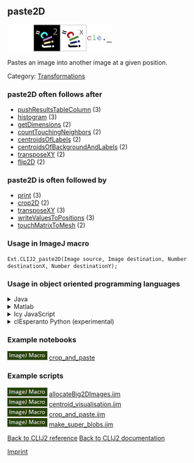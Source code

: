 ## paste2D
<img src="images/mini_empty_logo.png"/><img src="images/mini_clij2_logo.png"/><img src="images/mini_clijx_logo.png"/><img src="images/mini_cle_logo.png"/>

Pastes an image into another image at a given position.

Category: [Transformations](https://clij.github.io/clij2-docs/reference__transform)

### paste2D often follows after
* <a href="reference_pushResultsTableColumn">pushResultsTableColumn</a> (3)
* <a href="reference_histogram">histogram</a> (3)
* <a href="reference_getDimensions">getDimensions</a> (2)
* <a href="reference_countTouchingNeighbors">countTouchingNeighbors</a> (2)
* <a href="reference_centroidsOfLabels">centroidsOfLabels</a> (2)
* <a href="reference_centroidsOfBackgroundAndLabels">centroidsOfBackgroundAndLabels</a> (2)
* <a href="reference_transposeXY">transposeXY</a> (2)
* <a href="reference_flip2D">flip2D</a> (2)


### paste2D is often followed by
* <a href="reference_print">print</a> (3)
* <a href="reference_crop2D">crop2D</a> (2)
* <a href="reference_transposeXY">transposeXY</a> (3)
* <a href="reference_writeValuesToPositions">writeValuesToPositions</a> (3)
* <a href="reference_touchMatrixToMesh">touchMatrixToMesh</a> (2)


### Usage in ImageJ macro
```
Ext.CLIJ2_paste2D(Image source, Image destination, Number destinationX, Number destinationY);
```


### Usage in object oriented programming languages



<details>

<summary>
Java
</summary>
<pre class="highlight">// init CLIJ and GPU
import net.haesleinhuepf.clij2.CLIJ2;
import net.haesleinhuepf.clij.clearcl.ClearCLBuffer;
CLIJ2 clij2 = CLIJ2.getInstance();

// get input parameters
ClearCLBuffer source = clij2.push(sourceImagePlus);
destination = clij2.create(source);
int destinationX = 10;
int destinationY = 20;
</pre>

<pre class="highlight">
// Execute operation on GPU
clij2.paste2D(source, destination, destinationX, destinationY);
</pre>

<pre class="highlight">
// show result
destinationImagePlus = clij2.pull(destination);
destinationImagePlus.show();

// cleanup memory on GPU
clij2.release(source);
clij2.release(destination);
</pre>

</details>



<details>

<summary>
Matlab
</summary>
<pre class="highlight">% init CLIJ and GPU
clij2 = init_clatlab();

% get input parameters
source = clij2.pushMat(source_matrix);
destination = clij2.create(source);
destinationX = 10;
destinationY = 20;
</pre>

<pre class="highlight">
% Execute operation on GPU
clij2.paste2D(source, destination, destinationX, destinationY);
</pre>

<pre class="highlight">
% show result
destination = clij2.pullMat(destination)

% cleanup memory on GPU
clij2.release(source);
clij2.release(destination);
</pre>

</details>



<details>

<summary>
Icy JavaScript
</summary>
<pre class="highlight">// init CLIJ and GPU
importClass(net.haesleinhuepf.clicy.CLICY);
importClass(Packages.icy.main.Icy);

clij2 = CLICY.getInstance();

// get input parameters
source_sequence = getSequence();
source = clij2.pushSequence(source_sequence);
destination = clij2.create(source);
destinationX = 10;
destinationY = 20;
</pre>

<pre class="highlight">
// Execute operation on GPU
clij2.paste2D(source, destination, destinationX, destinationY);
</pre>

<pre class="highlight">
// show result
destination_sequence = clij2.pullSequence(destination)
Icy.addSequence(destination_sequence);
// cleanup memory on GPU
clij2.release(source);
clij2.release(destination);
</pre>

</details>



<details>

<summary>
clEsperanto Python (experimental)
</summary>
<pre class="highlight">import pyclesperanto_prototype as cle

cle.paste(clij, source, destination, destinationX, destinationY)
</pre>



</details>





### Example notebooks
<a href="https://clij.github.io/clij2-docs/md/crop_and_paste"><img src="images/language_macro.png" height="20"/></a> [crop_and_paste](https://clij.github.io/clij2-docs/md/crop_and_paste)  




### Example scripts
<a href="https://github.com/clij/clij2-docs/blob/master/src/main/macro/allocateBig2DImages.ijm"><img src="images/language_macro.png" height="20"/></a> [allocateBig2DImages.ijm](https://github.com/clij/clij2-docs/blob/master/src/main/macro/allocateBig2DImages.ijm)  
<a href="https://github.com/clij/clij2-docs/blob/master/src/main/macro/centroid_visualisation.ijm"><img src="images/language_macro.png" height="20"/></a> [centroid_visualisation.ijm](https://github.com/clij/clij2-docs/blob/master/src/main/macro/centroid_visualisation.ijm)  
<a href="https://github.com/clij/clij2-docs/blob/master/src/main/macro/crop_and_paste.ijm"><img src="images/language_macro.png" height="20"/></a> [crop_and_paste.ijm](https://github.com/clij/clij2-docs/blob/master/src/main/macro/crop_and_paste.ijm)  
<a href="https://github.com/clij/clij2-docs/blob/master/src/main/macro/make_super_blobs.ijm"><img src="images/language_macro.png" height="20"/></a> [make_super_blobs.ijm](https://github.com/clij/clij2-docs/blob/master/src/main/macro/make_super_blobs.ijm)  


[Back to CLIJ2 reference](https://clij.github.io/clij2-docs/reference)
[Back to CLIJ2 documentation](https://clij.github.io/clij2-docs)

[Imprint](https://clij.github.io/imprint)
